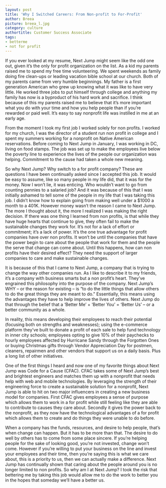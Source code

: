 ```yaml
---
layout: post
title: 'Why I Switched Careers: From Non-profit to For-Profit'
author: Breea
picture: breea_l.jpg
category: culture
authortitle: Customer Success Associate
tags:
- betterme
- not for profit
---
```


If you ever looked at my resume, Next Jump might seem like the odd one out, given it’s the only for profit organization on the list. As a kid my parents raised me to spend my free time volunteering. We spent weekends as family doing fire clean-ups or leading vacation bible school at our church. Both of my parents came from very humble beginnings. My father is a first generation American who grew up knowing what it was like to have very little. He worked three jobs to put himself through college and anything my family has now is a byproduct of his hard work and sacrifice. I think because of this my parents raised me to believe that it’s more important what you do with your time and how you help people than if you’re rewarded or paid well. It’s easy to say nonprofit life was instilled in me at an early age. 

From the moment I took my first job I worked solely for non profits. I worked for my church, I was the director of a student run non profit in college and I spent my summers working for a nonprofit on Native American reservations. Before coming to Next Jump in January, I was working in DC, living on food stamps. The job was set up to make the employees live below the poverty line to experience the lives of the people our organization was helping. Commitment to the cause had taken a whole new meaning.

So why Next Jump? Why switch to a for profit company? These are questions I have been continually asked since I accepted this job. It would be easy to assume, like so many people in my life did, that it was for the money. Now I won’t lie, it was enticing. Who wouldn’t want to go from counting pennies to a salaried job? And it was because of this that I was initially ashamed to tell some of the people in my life that I was taking this job. I didn’t know how to explain going from making well under a $1000 a month to a 401K. However money wasn’t the reason I came to Next Jump. The more I thought about it, the more I realized I was making the right decision. If there was one thing I learned from non profits, is that while they have huge hearts that continue to give, they often fail to make the sustainable changes they work for. It’s not for a lack of effort or commitment; it’s a lack of power. It’s the one true advantage for profit companies have over non profits. It won’t be until the companies that have the power begin to care about the people that work for them and the people the serve that change can come about. Until this happens, how can non profits have their desired effect? They need the support of larger companies to care and make sustainable changes.

It is because of this that I came to Next Jump, a company that is trying to change the way other companies run. As I like to describe it to my friends, it’s a company with business smarts but a non profit’s heart. They’ve engrained this philosophy into the purpose of the company. Next Jump’s WHY – or the reason for existing – is “to do the little things that allow others to do the great things they are meant to do.” Essentially, this means using the advantages they have to help improve the lives of others. Next Jump do that through the belief that a ‘Better Me’ + ‘Better You’ = ‘Better Us’ – or a better community as a whole.

In reality, this means developing their employees to reach their potential (focusing both on strengths and weaknesses); using the e-commerce platform they’ve built to donate a profit of each sale to help fund technology in inner city schools; employees opting to give 10% of their paychecks to hourly employees affected by Hurricane Sandy through the Forgotten Ones or buying Christmas gifts through Vendor Appreciation Day for postmen, cleaners, repairmen and other vendors that support us on a daily basis. Plus a long list of other initiatives.

One of the first things I heard and now one of my favorite things about Next Jump was Code for a Cause (CFAC). CFAC takes some of Next Jump’s best and brightest engineers and matches them up with a nonprofit that needs help with web and mobile technologies. By leveraging the strength of their engineering force to create a sustainable solution for a nonprofit, Next Jump is able to hit on two major influencers in creating a new business model for companies. First CFAC gives employees a sense of purpose which allows them to work in a for profit while still feeling like they are able to contribute to causes they care about. Secondly it gives the power back to the nonprofit, as they now have the technological advantages of a for profit which allows them to create and do things they were unable to do before.

When a company has the funds, resources, and desire to help people, that’s when change can happen. But it has to be more than that. The desire to do well by others has to come from some place sincere. If you’re helping people for the sake of looking good, you’re not invested, change won’t come. However if you’re willing to put your business on the line and invest your employees and their time, then you’re saying this is what we care about, this is a priority to us, then we can actually make a difference. Next Jump has continually shown that caring about the people around you is no longer limited to non profits. So why am I at Next Jump? I took the risk that bettering me by taking this job would allow me to do the work to better you in the hopes that someday we’ll have a better us.
